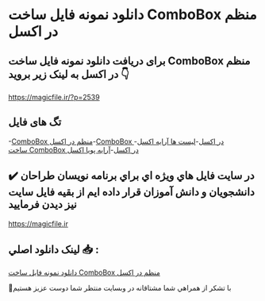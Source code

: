# دانلود نمونه فایل ساخت ComboBox منظم در اکسل

## برای دریافت دانلود نمونه فایل ساخت ComboBox منظم در اکسل به لینک زیر بروید 👇

https://magicfile.ir/?p=2539

## تگ های فایل

-[ComboBox منظم در اکسل](https://magicfile.ir/product/%d9%86%d9%85%d9%88%d9%86%d9%87-%d9%81%d8%a7%db%8c%d9%84-%d8%b3%d8%a7%d8%ae%d8%aacombobox-%d9%85%d9%86%d8%b8%d9%85-%d8%af%d8%b1-%d8%a7%da%a9%d8%b3%d9%84/)-[ComboBox در اکسل](https://magicfile.ir/product/%d9%86%d9%85%d9%88%d9%86%d9%87-%d9%81%d8%a7%db%8c%d9%84-%d8%b3%d8%a7%d8%ae%d8%aacombobox-%d9%85%d9%86%d8%b8%d9%85-%d8%af%d8%b1-%d8%a7%da%a9%d8%b3%d9%84/)-[لیست ها آرایه اکسل](https://magicfile.ir/product/%d9%86%d9%85%d9%88%d9%86%d9%87-%d9%81%d8%a7%db%8c%d9%84-%d8%b3%d8%a7%d8%ae%d8%aacombobox-%d9%85%d9%86%d8%b8%d9%85-%d8%af%d8%b1-%d8%a7%da%a9%d8%b3%d9%84/)-[ساخت ComboBox در اکسل](https://magicfile.ir/product/%d9%86%d9%85%d9%88%d9%86%d9%87-%d9%81%d8%a7%db%8c%d9%84-%d8%b3%d8%a7%d8%ae%d8%aacombobox-%d9%85%d9%86%d8%b8%d9%85-%d8%af%d8%b1-%d8%a7%da%a9%d8%b3%d9%84/)-[آرایه پویا اکسل](https://magicfile.ir/product/%d9%86%d9%85%d9%88%d9%86%d9%87-%d9%81%d8%a7%db%8c%d9%84-%d8%b3%d8%a7%d8%ae%d8%aacombobox-%d9%85%d9%86%d8%b8%d9%85-%d8%af%d8%b1-%d8%a7%da%a9%d8%b3%d9%84/)

## ✔️ در سايت فايل هاي ويژه اي براي برنامه نويسان طراحان دانشجويان و دانش آموزان قرار داده ايم از بقيه فايل سايت نيز ديدن فرماييد

https://magicfile.ir


## لينک دانلود اصلي 📥 :

[دانلود نمونه فایل ساخت ComboBox منظم در اکسل](https://magicfile.ir/product/%d9%86%d9%85%d9%88%d9%86%d9%87-%d9%81%d8%a7%db%8c%d9%84-%d8%b3%d8%a7%d8%ae%d8%aacombobox-%d9%85%d9%86%d8%b8%d9%85-%d8%af%d8%b1-%d8%a7%da%a9%d8%b3%d9%84/) 


🙏با تشکر از همراهي شما مشتاقانه در وبسایت منتظر شما دوست عزیز هستیم

